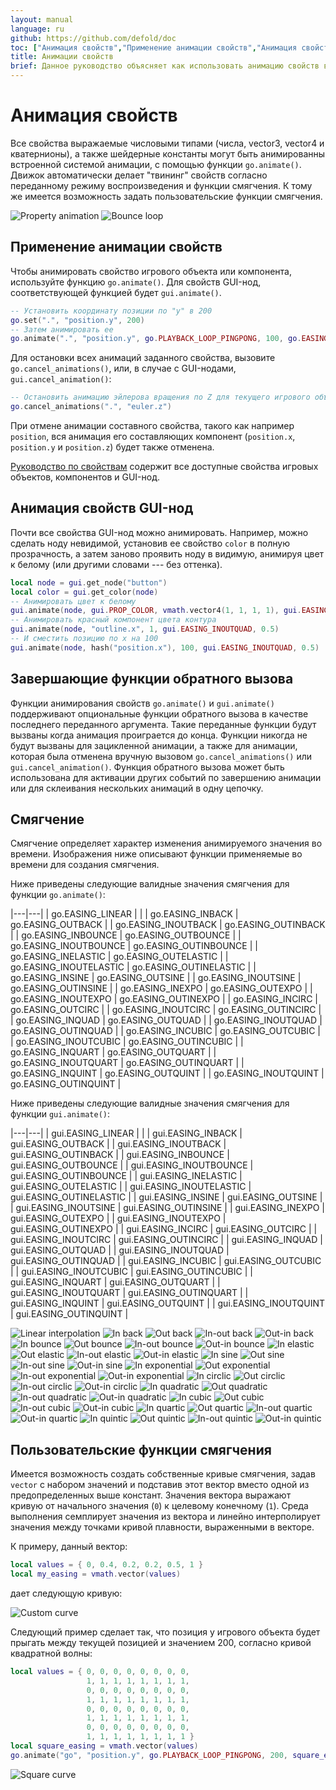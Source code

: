 ```yaml
---
layout: manual
language: ru
github: https://github.com/defold/doc
toc: ["Анимация свойств","Применение анимации свойств","Анимация свойств GUI-нод","Завершающие функции обратного вызова","Смягчение","Пользовательские функции смягчения"]
title: Анимации свойств
brief: Данное руководство объясняет как использовать анимацию свойств в Defold.
---
```


# Анимация свойств

Все свойства выражаемые числовыми типами (числа, vector3, vector4 и кватернионы), а также шейдерные константы могут быть анимированны встроенной системой анимации, с помощью функции `go.animate()`. Движок автоматически делает "твининг" свойств согласно переданному режиму воспроизведения и функции смягчения. К тому же имеется возможность задать пользовательские функции смягчения.

  ![Property animation](/manuals/images/animation/property_animation.png)
  ![Bounce loop](/manuals/images/animation/bounce.gif)

## Применение анимации свойств

Чтобы анимировать свойство игрового объекта или компонента, используйте функцию `go.animate()`. Для свойств GUI-нод, соответствующей функцией будет `gui.animate()`.

```lua
-- Установить координату позиции по "y" в 200
go.set(".", "position.y", 200)
-- Затем анимировать ее
go.animate(".", "position.y", go.PLAYBACK_LOOP_PINGPONG, 100, go.EASING_OUTBOUNCE, 2)
```

Для остановки всех анимаций заданного свойства, вызовите `go.cancel_animations()`, или, в случае с GUI-нодами, `gui.cancel_animation()`: 

```lua
-- Остановить анимацию эйлерова вращения по Z для текущего игрового объекта 
go.cancel_animations(".", "euler.z")
```

При отмене анимации составного свойства, такого как например `position`, вся анимация его составляющих компонент (`position.x`, `position.y` и `position.z`) будет также отменена.

[Руководство по свойствам](/ru/manuals/properties) содержит все доступные свойства игровых объектов, компонентов и GUI-нод.

## Анимация свойств GUI-нод

Почти все свойства GUI-нод можно анимировать. Например, можно сделать ноду невидимой, установив ее свойство `color` в полную прозрачность, а затем заново проявить ноду в видимую, анимируя цвет к белому (или другими словами --- без оттенка).

```lua
local node = gui.get_node("button")
local color = gui.get_color(node)
-- Анимировать цвет к белому
gui.animate(node, gui.PROP_COLOR, vmath.vector4(1, 1, 1, 1), gui.EASING_INOUTQUAD, 0.5)
-- Анимировать красный компонент цвета контура
gui.animate(node, "outline.x", 1, gui.EASING_INOUTQUAD, 0.5)
-- И сместить позицию по x на 100
gui.animate(node, hash("position.x"), 100, gui.EASING_INOUTQUAD, 0.5)
```

## Завершающие функции обратного вызова

Функции анимирования свойств `go.animate()` и `gui.animate()` поддерживают опциональные функции обратного вызова в качестве последнего переданного аргумента. Такие переданные функции будут вызваны когда анимация проиграется до конца. Функции никогда не будут вызваны для зацикленной анимации, а также для анимации, которая была отменена вручную вызовом `go.cancel_animations()` или `gui.cancel_animation()`. Функция обратного вызова может быть использована для активации других событий по завершению анимации или для склеивания нескольких анимаций в одну цепочку.

## Смягчение

Смягчение определяет характер изменения анимируемого значения во времени. Изображения ниже описывают функции применяемые во времени для создания смягчения.

Ниже приведены следующие валидные значения смягчения для функции `go.animate()`:

|---|---|
| go.EASING_LINEAR | |
| go.EASING_INBACK | go.EASING_OUTBACK |
| go.EASING_INOUTBACK | go.EASING_OUTINBACK |
| go.EASING_INBOUNCE | go.EASING_OUTBOUNCE |
| go.EASING_INOUTBOUNCE | go.EASING_OUTINBOUNCE |
| go.EASING_INELASTIC | go.EASING_OUTELASTIC |
| go.EASING_INOUTELASTIC | go.EASING_OUTINELASTIC |
| go.EASING_INSINE | go.EASING_OUTSINE |
| go.EASING_INOUTSINE | go.EASING_OUTINSINE |
| go.EASING_INEXPO | go.EASING_OUTEXPO |
| go.EASING_INOUTEXPO | go.EASING_OUTINEXPO |
| go.EASING_INCIRC | go.EASING_OUTCIRC |
| go.EASING_INOUTCIRC | go.EASING_OUTINCIRC |
| go.EASING_INQUAD | go.EASING_OUTQUAD |
| go.EASING_INOUTQUAD | go.EASING_OUTINQUAD |
| go.EASING_INCUBIC | go.EASING_OUTCUBIC |
| go.EASING_INOUTCUBIC | go.EASING_OUTINCUBIC |
| go.EASING_INQUART | go.EASING_OUTQUART |
| go.EASING_INOUTQUART | go.EASING_OUTINQUART |
| go.EASING_INQUINT | go.EASING_OUTQUINT |
| go.EASING_INOUTQUINT | go.EASING_OUTINQUINT |

Ниже приведены следующие валидные значения смягчения для функции `gui.animate()`:

|---|---|
| gui.EASING_LINEAR | |
| gui.EASING_INBACK | gui.EASING_OUTBACK |
| gui.EASING_INOUTBACK | gui.EASING_OUTINBACK |
| gui.EASING_INBOUNCE | gui.EASING_OUTBOUNCE |
| gui.EASING_INOUTBOUNCE | gui.EASING_OUTINBOUNCE |
| gui.EASING_INELASTIC | gui.EASING_OUTELASTIC |
| gui.EASING_INOUTELASTIC | gui.EASING_OUTINELASTIC |
| gui.EASING_INSINE | gui.EASING_OUTSINE |
| gui.EASING_INOUTSINE | gui.EASING_OUTINSINE |
| gui.EASING_INEXPO | gui.EASING_OUTEXPO |
| gui.EASING_INOUTEXPO | gui.EASING_OUTINEXPO |
| gui.EASING_INCIRC | gui.EASING_OUTCIRC |
| gui.EASING_INOUTCIRC | gui.EASING_OUTINCIRC |
| gui.EASING_INQUAD | gui.EASING_OUTQUAD |
| gui.EASING_INOUTQUAD | gui.EASING_OUTINQUAD |
| gui.EASING_INCUBIC | gui.EASING_OUTCUBIC |
| gui.EASING_INOUTCUBIC | gui.EASING_OUTINCUBIC |
| gui.EASING_INQUART | gui.EASING_OUTQUART |
| gui.EASING_INOUTQUART | gui.EASING_OUTINQUART |
| gui.EASING_INQUINT | gui.EASING_OUTQUINT |
| gui.EASING_INOUTQUINT | gui.EASING_OUTINQUINT |

![Linear interpolation](/manuals/images/properties/easing_linear.png)
![In back](/manuals/images/properties/easing_inback.png)
![Out back](/manuals/images/properties/easing_outback.png)
![In-out back](/manuals/images/properties/easing_inoutback.png)
![Out-in back](/manuals/images/properties/easing_outinback.png)
![In bounce](/manuals/images/properties/easing_inbounce.png)
![Out bounce](/manuals/images/properties/easing_outbounce.png)
![In-out bounce](/manuals/images/properties/easing_inoutbounce.png)
![Out-in bounce](/manuals/images/properties/easing_outinbounce.png)
![In elastic](/manuals/images/properties/easing_inelastic.png)
![Out elastic](/manuals/images/properties/easing_outelastic.png)
![In-out elastic](/manuals/images/properties/easing_inoutelastic.png)
![Out-in elastic](/manuals/images/properties/easing_outinelastic.png)
![In sine](/manuals/images/properties/easing_insine.png)
![Out sine](/manuals/images/properties/easing_outsine.png)
![In-out sine](/manuals/images/properties/easing_inoutsine.png)
![Out-in sine](/manuals/images/properties/easing_outinsine.png)
![In exponential](/manuals/images/properties/easing_inexpo.png)
![Out exponential](/manuals/images/properties/easing_outexpo.png)
![In-out exponential](/manuals/images/properties/easing_inoutexpo.png)
![Out-in exponential](/manuals/images/properties/easing_outinexpo.png)
![In circlic](/manuals/images/properties/easing_incirc.png)
![Out circlic](/manuals/images/properties/easing_outcirc.png)
![In-out circlic](/manuals/images/properties/easing_inoutcirc.png)
![Out-in circlic](/manuals/images/properties/easing_outincirc.png)
![In quadratic](/manuals/images/properties/easing_inquad.png)
![Out quadratic](/manuals/images/properties/easing_outquad.png)
![In-out quadratic](/manuals/images/properties/easing_inoutquad.png)
![Out-in quadratic](/manuals/images/properties/easing_outinquad.png)
![In cubic](/manuals/images/properties/easing_incubic.png)
![Out cubic](/manuals/images/properties/easing_outcubic.png)
![In-out cubic](/manuals/images/properties/easing_inoutcubic.png)
![Out-in cubic](/manuals/images/properties/easing_outincubic.png)
![In quartic](/manuals/images/properties/easing_inquart.png)
![Out quartic](/manuals/images/properties/easing_outquart.png)
![In-out quartic](/manuals/images/properties/easing_inoutquart.png)
![Out-in quartic](/manuals/images/properties/easing_outinquart.png)
![In quintic](/manuals/images/properties/easing_inquint.png)
![Out quintic](/manuals/images/properties/easing_outquint.png)
![In-out quintic](/manuals/images/properties/easing_inoutquint.png)
![Out-in quintic](/manuals/images/properties/easing_outinquint.png)

## Пользовательские функции смягчения

Имеется возможность создать собственные кривые смягчения, задав `vector` с набором значений и подставив этот вектор вместо одной из предопределенных выше констант. Значения вектора выражают кривую от начального значения (`0`) к целевому конечному (`1`). Среда выполнения семплирует значения из вектора и линейно интерполирует значения между точками кривой плавности, выраженными в векторе.

К примеру, данный вектор:

```lua
local values = { 0, 0.4, 0.2, 0.2, 0.5, 1 }
local my_easing = vmath.vector(values)
```

дает следующую кривую:

![Custom curve](/manuals/images/animation/custom_curve.png)

Следующий пример сделает так, что позиция y игрового объекта будет прыгать между текущей позицией и значением 200, согласно кривой квадратной волны:

```lua
local values = { 0, 0, 0, 0, 0, 0, 0, 0,
                 1, 1, 1, 1, 1, 1, 1, 1,
                 0, 0, 0, 0, 0, 0, 0, 0,
                 1, 1, 1, 1, 1, 1, 1, 1,
                 0, 0, 0, 0, 0, 0, 0, 0,
                 1, 1, 1, 1, 1, 1, 1, 1,
                 0, 0, 0, 0, 0, 0, 0, 0,
                 1, 1, 1, 1, 1, 1, 1, 1 }
local square_easing = vmath.vector(values)
go.animate("go", "position.y", go.PLAYBACK_LOOP_PINGPONG, 200, square_easing, 2.0)
```

![Square curve](/manuals/images/animation/square_curve.png)
